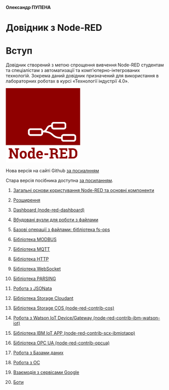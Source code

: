 **Олександр ПУПЕНА**

# Довідник з Node-RED

# Вступ

Довідник створений з метою спрощення вивчення Node-RED студентам та спеціалістам з автоматизації та комп’ютерно-інтегрованих технологій. Зокрема даний довідник призначений для використання в лабораторних роботах в курсі «Технології індустрії 4.0». 

![pic](media/node-red-icon.png)

Нова версія на сайті Github [за посиалнням](https://pupenasan.github.io/NodeREDGuidUKR/)

Стара версія посібника доступна [за посиланням](https://drive.google.com/file/d/1tbhv1j-tiUGpIlAO4kWlInCRXJh0ZIqf/view?fbclid=IwAR2yP3egoT_Eie6nvtTQbZZDSVUyID3o-nmGTGHfgICvN8QZ4BDITM9X97U).

1. [Загальні основи користування Node-RED та основні компоненти](base) 

2. [Розширення](extention) 

3. [Dashboard (node-red-dashboard)](Dashboard) 

4. [Вбудовані вузли для роботи з файлами](files) 

5. [Базові операції з файлами: бібліотека fs-ops](fs_ops) 

6. [Бібліотека MODBUS](modbus)

7. [Бібліотека MQTT](mqtt)

8. [Бібліотека HTTP](http)

9. [Бібліотека WebSocket](websocket)

10. [Бібліотека PARSING](parsing)

11. [Робота з JSONata](jsonata)

12. [Бібліотека Storage Cloudant](storage_cloudant)

13. [Бібліотека Storage COS (node-red-contrib-cos)](storage_cos)

14. [Робота з Watson IoT Device/Gateway (node-red-contrib-ibm-watson-iot)](watson_iot_device_gateway)

15. [Бібліотека IBM IoT APP (node-red-contrib-scx-ibmiotapp)](ibm_iot_app)

16. [Бібліотека OPC UA (node-red-contrib-opcua)](opcua)

17. [Робота з Базами даних](dbase) 

18. [Робота з ОС](systems)

19. [Взаємодія з сервісами Google](google)

20. [Боти](bots)

    
